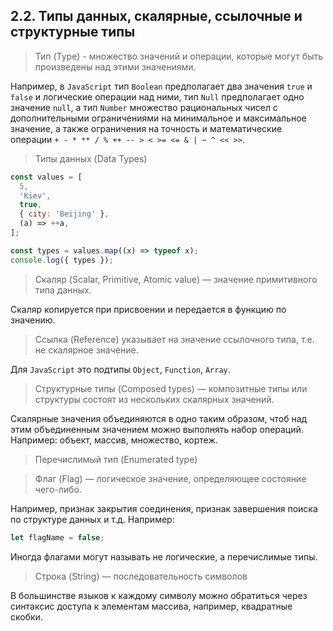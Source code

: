 ## 2.2. Типы данных, скалярные, ссылочные и структурные типы

> Тип (Type) - множество значений и операции, которые могут быть произведены над этими значениями.

Например, в `JavaScript` тип `Boolean` предполагает два значения `true` и `false` и логические операции над ними, тип `Null` предполагает одно значение `null`, а тип `Number` множество рациональных чисел с дополнительными ограничениями на минимальное и максимальное значение, а также ограничения на точность и математические операции `+ - * ** / % ++ -- > < >= <= & | ~ ^ << >>`.

> Типы данных (Data Types)

```js
const values = [
  5,
  'Kiev',
  true,
  { city: 'Beijing' },
  (a) => ++a,
];

const types = values.map((x) => typeof x);
console.log({ types });
```

> Скаляр (Scalar, Primitive, Atomic value) — значение примитивного типа данных.

Скаляр копируется при присвоении и передается в функцию по значению.

> Ссылка (Reference) указывает на значение ссылочного типа, т.е. не скалярное значение.

Для `JavaScript` это подтипы `Object`, `Function`, `Array`.

> Структурные типы (Composed types) — композитные типы или структуры состоят из нескольких скалярных значений.

Скалярные значения объединяются в одно таким образом, чтоб над этим объединенным значением можно выполнять набор операций. Например: объект, массив, множество, кортеж.

> Перечислимый тип (Enumerated type)

> Флаг (Flag) — логическое значение, определяющее состояние чего-либо.

Например, признак закрытия соединения, признак завершения поиска по структуре данных и т.д. Например:

```js
let flagName = false;
```

Иногда флагами могут называть не логические, а перечислимые типы.

> Строка (String) — последовательность символов

В большинстве языков к каждому символу можно обратиться через синтаксис доступа к элементам массива, например, квадратные скобки.
